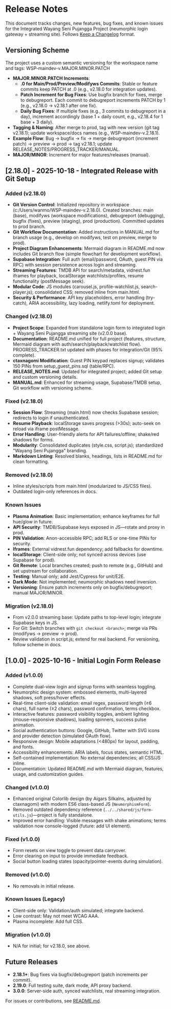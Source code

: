 # Release Notes

This document tracks changes, new features, bug fixes, and known issues for the Integrated Wayang Seni Pujangga Project (neumorphic login gateway + streaming site). Follows [Keep a Changelog](https://keepachangelog.com/en/1.0.0/) format.

## Versioning Scheme

The project uses a custom semantic versioning for the workspace name and tags: WSP-maindev-v.MAJOR.MINOR.PATCH

- **MAJOR.MINOR.PATCH Increments**:
  - **.0 for Main/Prod/Preview/Modifyws Commits**: Stable or feature commits keep PATCH at .0 (e.g., v2.18.0 for integration updates).
  - **Patch Increment for Bug Fixes**: Use bugfix branch for fixes, merge to debugreport. Each commit to debugreport increments PATCH by 1 (e.g., v2.18.0 → v2.18.1 after one fix).
  - **Daily Bug Fixes**: If multiple fixes (e.g., 3 commits to debugreport in a day), increment accordingly (base 1 + daily count, e.g., v2.18.4 for 1 base + 3 daily).
- **Tagging & Naming**: After merge to prod, tag with new version (git tag v2.18.1); update workspace/docs names (e.g., WSP-maindev-v.2.18.1).
- **Example Flow**: Bug → bugfix → fix → merge debugreport (increment patch) → preview → prod → tag v2.18.1; update RELEASE_NOTES/PROGRESS_TRACKER/MANUAL.
- **MAJOR/MINOR**: Increment for major features/releases (manual).

## [2.18.0] - 2025-10-18 - Integrated Release with Git Setup

### Added (v2.18.0)

- **Git Version Control**: Initialized repository in workspace (c:/Users/wanmo/WSP-maindev-v.2.18.0). Created branches: main (base), modifyws (workspace modifications), debugreport (debugging), bugfix (fixes), preview (staging), prod (production). Committed updates to prod branch.
- **Git Workflow Documentation**: Added instructions in MANUAL.md for branch usage (e.g., develop on modifyws, test on preview, merge to prod).
- **Project Diagram Enhancements**: Mermaid diagram in README.md now includes Git branch flow (simple flowchart for development workflow).
- **Supabase Integration**: Full auth (email/password, OAuth, guest PIN via RPC) with session persistence across login and streaming.
- **Streaming Features**: TMDB API for search/metadata, vidnest.fun iframes for playback, localStorage watchlists/profiles, resume functionality (postMessage seek).
- **Modular Code**: JS modules (carousel.js, profile-watchlist.js, search-player.js); consolidated CSS; removed inline from main.html.
- **Security & Performance**: API key placeholders, error handling (try-catch), ARIA accessibility, lazy loading, netlify.toml for deployment.

### Changed (v2.18.0)

- **Project Scope**: Expanded from standalone login form to integrated login + Wayang Seni Pujangga streaming site (v2.0.0 base).
- **Documentation**: README.md unified for full project (features, structure, Mermaid diagram with auth/search/playback/watchlist flow). PROGRESS_TRACKER.txt updated with phases for integration/Git (95% complete).
- **ctaxnagomi Modification**: Guest PIN keypad replaces signup; validates 150 PINs from setup_guest_pins.sql (table/RPC).
- **RELEASE_NOTES.md**: Updated for integrated project; added Git setup and custom versioning details.
- **MANUAL.md**: Enhanced for streaming usage, Supabase/TMDB setup, Git workflow with versioning scheme.

### Fixed (v2.18.0)

- **Session Flow**: Streaming (main.html) now checks Supabase session; redirects to login if unauthenticated.
- **Resume Playback**: localStorage saves progress (>30s); auto-seek on reload via iframe postMessage.
- **Error Handling**: User-friendly alerts for API failures/offline; shake/red shadows for forms.
- **Modularity**: Consolidated duplicates (style.css, script.js); standardized "Wayang Seni Pujangga" branding.
- **Markdown Linting**: Resolved blanks, headings, lists in README.md for clean formatting.

### Removed (v2.18.0)

- Inline styles/scripts from main.html (modularized to JS/CSS files).
- Outdated login-only references in docs.

### Known Issues

- **Plasma Animation**: Basic implementation; enhance keyframes for full hue/glow in future.
- **API Security**: TMDB/Supabase keys exposed in JS—rotate and proxy in prod.
- **PIN Validation**: Anon-accessible RPC; add RLS or one-time PINs for security.
- **Iframes**: External vidnest.fun dependency; add fallbacks for downtime.
- **localStorage**: Client-side only; not synced across devices (use Supabase for prod).
- **Git Remote**: Local branches created; push to remote (e.g., GitHub) and set upstream for collaboration.
- **Testing**: Manual only; add Jest/Cypress for unit/E2E.
- **Dark Mode**: Not implemented; neumorphic shadows need inversion.
- **Versioning**: Ensure patch increments only on bugfix/debugreport; manual MAJOR/MINOR.

### Migration (v2.18.0)

- From v2.0.0 streaming base: Update paths to top-level login; integrate Supabase keys in JS.
- For Git: Switch branches with `git checkout <branch>`; merge via PRs (modifyws -> preview -> prod).
- Review validation in script.js; extend for real backend. For versioning, follow scheme in docs.

## [1.0.0] - 2025-10-16 - Initial Login Form Release

### Added (v1.0.0)

- Complete dual-view login and signup forms with seamless toggling.
- Neumorphic design system: embossed elements, multi-layered shadows, soft press/hover effects.
- Real-time client-side validation: email regex, password length (≥6 chars), full name (≥2 chars), password confirmation, terms checkbox.
- Interactive features: password visibility toggles, ambient lighting (mouse-responsive shadows), loading spinners, success pulse animation.
- Social authentication buttons: Google, GitHub, Twitter with SVG icons and provider detection (simulated OAuth flow).
- Responsive design: Mobile adaptations (<480px) for layout, padding, and fonts.
- Accessibility enhancements: ARIA labels, focus states, semantic HTML.
- Self-contained implementation: No external dependencies; all CSS/JS inline.
- Documentation: Updated README.md with Mermaid diagram, features, usage, and customization guides.

### Changed (v1.0.0)

- Enhanced original Colorlib design (by Aigars Silkalns, adjusted by ctaxnagomi) with modern ES6 class-based JS (`NeumorphismForm`).
- Removed outdated dependency reference (`../../shared/js/form-utils.js`)—project is fully standalone.
- Improved error handling: Visible messages with shake animations; terms validation now console-logged (future: add UI element).

### Fixed (v1.0.0)

- Form resets on view toggle to prevent data carryover.
- Error clearing on input to provide immediate feedback.
- Social button loading states (opacity/pointer-events during simulation).

### Removed (v1.0.0)

- No removals in initial release.

### Known Issues (Legacy)

- Client-side only: Validation/auth simulated; integrate backend.
- Low contrast: May not meet WCAG AAA.
- Plasma incomplete: Add full CSS.

### Migration (v1.0.0)

- N/A for initial; for v2.18.0, see above.

## Future Releases

- **2.18.1+**: Bug fixes via bugfix/debugreport (patch increments per commit).
- **2.19.0**: Full testing suite, dark mode, API proxy backend.
- **3.0.0**: Server-side auth, synced watchlists, real streaming integration.

For issues or contributions, see [README.md](README.md#contributing).
